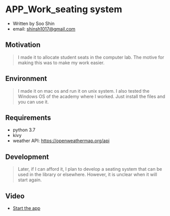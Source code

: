 # APP_Work_seating system

- Written by Soo Shin
- email: shinsh1017@gmail.com

## Motivation

> I made it to allocate student seats in the computer lab. 
> The motive for making this was to make my work easier. 

  
## Environment

> I made it on mac os and run it on unix system.
> I also tested the Windows OS of the academy where I worked.
> Just install the files and you can use it.
  
## Requirements

- python 3.7
- kivy
- weather API: https://openweathermap.org/api

## Development

> Later, if I can afford it, I plan to develop a seating system that can be used in the library or elsewhere.
> However, it is unclear when it will start again.
  
## Video

* [Start the app](https://youtu.be/XjhmiCzlQ3Q)
